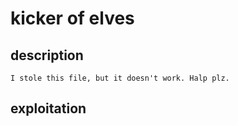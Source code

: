 # kicker of elves

## description

```text
I stole this file, but it doesn't work. Halp plz.
```

## exploitation
